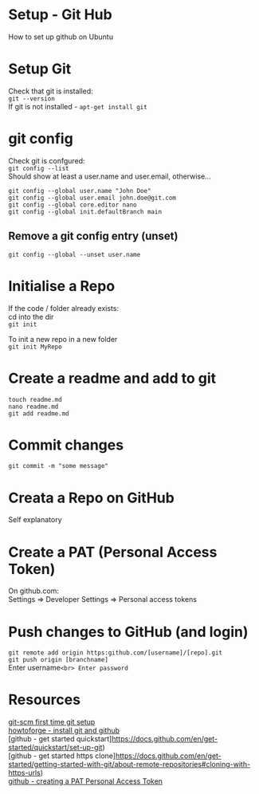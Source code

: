 # Setup - Git Hub
How to set up github on Ubuntu

# Setup Git
Check that git is installed:<br>
`git --version`<br>
If git is not installed - `apt-get install git`<br>


# git config
Check git is confgured:<br>
`git config --list`<br>
Should show at least a user.name and user.email, otherwise...<br>

`git config --global user.name "John Doe"`<br>
`git config --global user.email john.doe@git.com`<br>
`git config --global core.editor nano`<br>
`git config --global init.defaultBranch main`

## Remove a git config entry (unset)
`git config --global --unset user.name`


# Initialise a Repo
If the code / folder already exists:<br>
cd into the dir<br>
`git init`

To init a new repo in a new folder<br>
`git init MyRepo`

# Create a readme and add to git
`touch readme.md`<br>
`nano readme.md`<br>
`git add readme.md`<br>

# Commit changes
`git commit -m "some message"`

# Creata a Repo on GitHub
Self explanatory


# Create a PAT (Personal Access Token)
On github.com:<br>
Settings => Developer Settings => Personal access tokens

# Push changes to GitHub (and login)
`git remote add origin https:github.com/[username]/[repo].git`<br>
`git push origin [branchname]`<br>
Enter username`<br>
Enter password`<br>

# Resources
[git-scm first time git setup](https://git-scm.com/book/en/v2/Getting-Started-First-Time-Git-Setup)<br>
[howtoforge - install git and github](https://www.howtoforge.com/tutorial/install-git-and-github-on-ubuntu/)<br>
[github - get started quickstart]https://docs.github.com/en/get-started/quickstart/set-up-git)<br>
[github - get started https clone]https://docs.github.com/en/get-started/getting-started-with-git/about-remote-repositories#cloning-with-https-urls)<br>
[github - creating a PAT Personal Access Token](https://docs.github.com/en/authentication/keeping-your-account-and-data-secure/creating-a-personal-access-token)<br>
